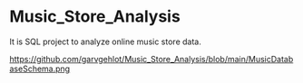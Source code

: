 # Music_Store_Analysis

It is SQL project to analyze online music store data. 

https://github.com/garvgehlot/Music_Store_Analysis/blob/main/MusicDatabaseSchema.png
